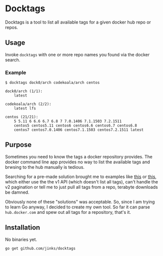 # Docktags
Docktags is a tool to list all available tags for a given docker hub repo or
repos.

## Usage
Invoke `docktags` with one or more repo names you found via the docker search.

### Example
```
$ docktags dock0/arch codekoala/arch centos

dock0/arch (1/1):
    latest

codekoala/arch (2/2):
    latest lfs

centos (21/21):
    5 5.11 6 6.6 6.7 6.8 7 7.0.1406 7.1.1503 7.2.1511 
    centos5 centos5.11 centos6 centos6.6 centos6.7 centos6.8
    centos7 centos7.0.1406 centos7.1.1503 centos7.2.1511 latest
```

## Purpose

Sometimes you need to know the tags a docker repository provides.
The docker command line app provides no way to list the available tags
and brwsing to the hub manually is tedious.

Searching for a pre-made solution brought me to examples like
[this](http://stackoverflow.com/questions/28320134/how-to-list-all-tags-for-a-docker-image-on-a-remote-registry)
or [this](http://stackoverflow.com/questions/28320134/how-to-list-all-tags-for-a-docker-image-on-a-remote-registry), which either use the the v1 API (which doesn't list all tags), can't handle the v2 pagination or tell me to just pull all tags from a repo, terabyte downloads be damned.

Obviously none of these "solutions" was acceptable. So, since I am trying to learn Go anyway, I decided to create my own tool. So far it can parse `hub.docker.com` and spew out all tags for a repository, that's it.

## Installation

No binaries yet.

`go get github.com/jinks/docktags`
